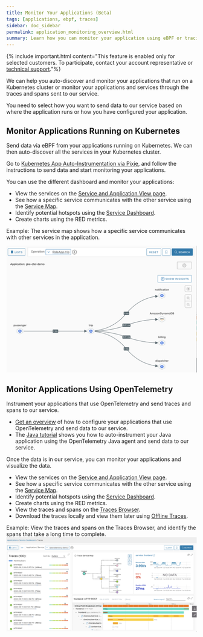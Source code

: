 ```yaml
---
title: Monitor Your Applications (Beta)
tags: [applications, ebpf, traces]
sidebar: doc_sidebar
permalink: application_monitoring_overview.html
summary: Learn how you can monitor your application using eBPF or tracing.
---
```


{% include important.html content="This feature is enabled only for selected customers. To participate, contact your account representative or [technical support](wavefront_support_feedback.html#support)."%}

We can help you auto-discover and monitor your applications that run on a Kubernetes cluster or monitor your applications and services through the traces and spans sent to our service. 

You need to select how you want to send data to our service based on where the application runs or how you have configured your application. 

## Monitor Applications Running on Kubernetes

Send data via eBPF from your applications running on Kubernetes. We can then auto-discover all the services in your Kubernetes cluster.

Go to [Kubernetes App Auto-Instrumentation via Pixie](https://github.com/wavefrontHQ/observability-for-kubernetes/tree/main/operator/hack/autoinstrumentation#kubernetes-app-auto-instrumentation-via-pixie), and follow the instructions to send data and start monitoring your applications.

You can use the different dashboard and monitor your applications:

* View the services on the [Service and Application View page](service_and_application_view.html).
* See how a specific service communicates with the other service using the [Service Map](service_map.html).
* Identify potential hotspots using the [Service Dashboard](tracing_service_dashboard.html). 
* Create charts using the RED metrics. 

Example: The service map shows how a specific service communicates with other services in the application.

![Shows a screenshot of the service map.](images/app_monitoring_ebpf_service_map.png)

## Monitor Applications Using OpenTelemetry

Instrument your applications that use OpenTelemetry and send traces and spans to our service.
* [Get an overview](https://docs.wavefront.com/opentelemetry_overview.html) of how to configure your applications that use OpenTelemetry and send data to our service. 
* The [Java tutorial](opentelemetry_java_app_tutorial.html) shows you how to auto-instrument your Java application using the OpenTelemetry Java agent and send data to our service.

Once the data is in our service, you can monitor your applications and visualize the data.

* View the services on the [Service and Application View page](service_and_application_view.html).
* See how a specific service communicates with the other service using the [Service Map](service_map.html).
* Identify potential hotspots using the [Service Dashboard](tracing_service_dashboard.html).
* Create charts using the RED metrics.
* View the traces and spans on the [Traces Browser](/tracing_traces_browser.html).
* Download the traces locally and view them later using [Offline Traces](tracing_view_offline_traces.html).

Example: View the traces and spans on the Traces Browser, and identify the spans that take a long time to complete.
![A screenshot of the traces browser that shows the traces.](images/app_monitoring_traces_browser.png)